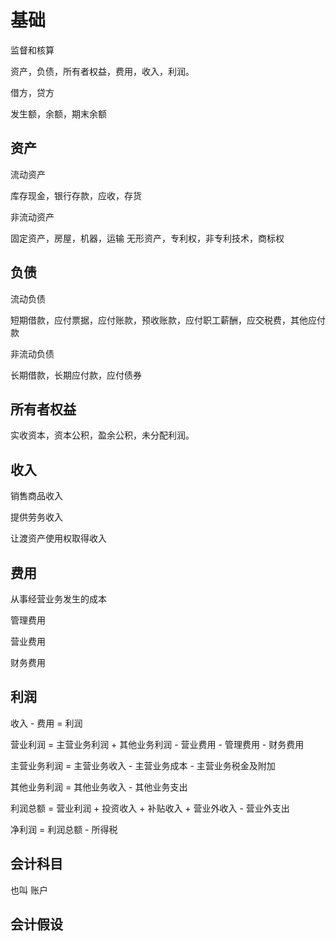 # 基础

监督和核算

资产，负债，所有者权益，费用，收入，利润。

借方，贷方

发生额，余额，期末余额

## 资产

流动资产

库存现金，银行存款，应收，存货

非流动资产

固定资产，房屋，机器，运输 无形资产，专利权，非专利技术，商标权

## 负债

流动负债

短期借款，应付票据，应付账款，预收账款，应付职工薪酬，应交税费，其他应付款

非流动负债

长期借款，长期应付款，应付债券

## 所有者权益

实收资本，资本公积，盈余公积，未分配利润。

## 收入

销售商品收入

提供劳务收入

让渡资产使用权取得收入

## 费用

从事经营业务发生的成本

管理费用

营业费用

财务费用

## 利润

收入 - 费用 = 利润

营业利润 = 主营业务利润 + 其他业务利润 - 营业费用 - 管理费用 - 财务费用

主营业务利润 = 主营业务收入 - 主营业务成本 - 主营业务税金及附加

其他业务利润 = 其他业务收入 - 其他业务支出

利润总额 = 营业利润 + 投资收入 + 补贴收入 + 营业外收入 - 营业外支出

净利润 = 利润总额 - 所得税

## 会计科目

也叫 账户

## 会计假设


